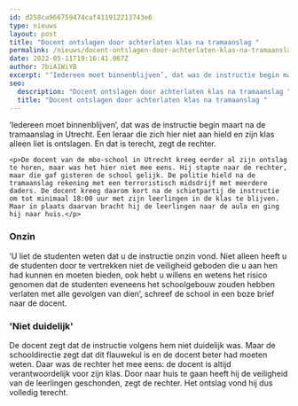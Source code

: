 ```yaml
---
id: d258ca966759474caf411912213743e6
type: nieuws
layout: post
title: "Docent ontslagen door achterlaten klas na tramaanslag "
permalink: /nieuws/docent-ontslagen-door-achterlaten-klas-na-tramaanslag-/
date: 2022-05-11T19:16:41.067Z
author: 7biA1WiYB
excerpt: "‘Iedereen moet binnenblijven’, dat was de instructie begin maart na de tramaanslag in Utrecht. Een leraar die zich hier niet aan hield en zijn klas alleen liet is ontslagen. En dat is terecht, zegt de rechter.  "
seo:
  description: "Docent ontslagen door achterlaten klas na tramaanslag "
  title: "Docent ontslagen door achterlaten klas na tramaanslag "
---
```

‘Iedereen moet binnenblijven’, dat was de instructie begin maart na de tramaanslag in Utrecht. Een leraar die zich hier niet aan hield en zijn klas alleen liet is ontslagen. En dat is terecht, zegt de rechter.  

    <p>De docent van de mbo-school in Utrecht kreeg eerder al zijn ontslag te horen, maar was het hier niet mee eens. Hij stapte naar de rechter, maar die gaf gisteren de school gelijk. De politie hield na de tramaanslag rekening met een terroristisch midsdrijf met meerdere daders. De docent kreeg daarom kort na de schietpartij de instructie om tot minimaal 18:00 uur met zijn leerlingen in de klas te blijven. Maar in plaats daarvan bracht hij de leerlingen naar de aula en ging hij naar huis.</p>
<h3>Onzin</h3>
<p>‘U liet de studenten weten dat u de instructie onzin vond. Niet alleen heeft u de studenten door te vertrekken niet de veiligheid geboden die u aan hen had kunnen en moeten bieden, ook hebt u willens en wetens het risico genomen dat de studenten eveneens het schoolgebouw zouden hebben verlaten met alle gevolgen van dien’, schreef de school in een boze brief naar de docent.</p>
<h3>'Niet duidelijk'</h3>
<p>De docent zegt dat de instructie volgens hem niet duidelijk was. Maar de schooldirectie zegt dat dit flauwekul is en de docent beter had moeten weten. Daar was de rechter het mee eens: de docent is altijd verantwoordelijk voor zijn klas. Door naar huis te gaan heeft hij de veiligheid van de leerlingen geschonden, zegt de rechter. Het ontslag vond hij dus volledig terecht.</p>  
